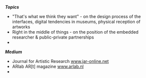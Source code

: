 ***Topics***

- "That's what we think they want" - on the design process of the interfaces, digital tendencies in museums, physical reception of artworks
- Right in the middle of things - on the position of the embedded researcher & public-private partnerships
- 


***Medium***
- Journal for Artistic Research 
  www.jar-online.net
- ARlab AR[t] magazine 
  www.arlab.nl
- 
